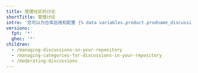 ```yaml
---
title: 管理社区的讨论
shortTitle: 管理讨论
intro: '您可以为仓库启用和配置 {% data variables.product.prodname_discussions %}，还可以使用 {% data variables.product.product_name %} 上的工具主持社区成员之间的对话。'
versions:
  fpt: '*'
  ghec: '*'
children:
  - /managing-discussions-in-your-repository
  - /managing-categories-for-discussions-in-your-repository
  - /moderating-discussions
---
```


